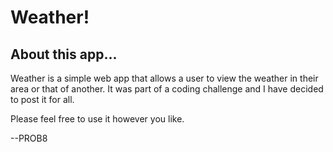# Weather!

## About this app...
Weather is a simple web app that allows a user to view the weather in their area or that of another. It was part of a coding challenge and I have decided to post it for all. 

Please feel free to use it however you like.

--PROB8 